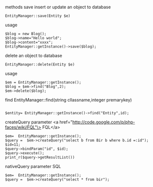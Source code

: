 methods save insert or update an object to database

    EntityManager::save(Entity $e)

usage

    $blog = new Blog();
    $blog->name="Hello world";
    $blog->content="xxxx";
    EntityManager::getInstance()->save($blog);

delete an object to database

    EntityManager::delete(Entity $e)

usage

    $em = EntityManager::getInstance();
    $blog = $em->find("Blog",2);
    $em->delete($blog);

find EntityManager::find(string cllassname,integer premarykey)

``` 

$entity= EntityManager::getInstance()->find("Entity",id);
```

createQuery parameter \<a
href="http://code.google.com/p/php-faces/wiki/FQL"\> FQL\</a\>

    $em=  EntityManager::getInstance();
    $query =  $em->createQuery("select b from Bir b where b.id =:id");
    $id=11;
    $query->bindParam("id", $id);
    $query->execute();
    print_r($query->getResultList())

nativeQuery parameter SQL

    $em=  EntityManager::getInstance();
    $query =  $em->createQuery("select * from bir");
